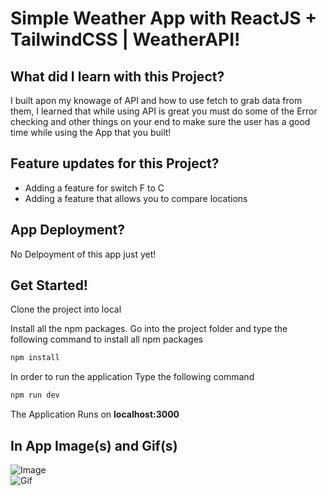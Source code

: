 # Simple Weather App with ReactJS + TailwindCSS | WeatherAPI!

## What did I learn with this Project?
I built apon my knowage of API and how to use fetch to grab data from them, I learned that while using API is great you must do some of the Error checking and other things on your end to make sure the user has a good time while using the App that you built!

## Feature updates for this Project?
- Adding a feature for switch F to C
- Adding a feature that allows you to compare locations

## App Deployment? 
No Delpoyment of this app just yet!

## Get Started!
Clone the project into local

Install all the npm packages. Go into the project folder and type the following command to install all npm packages

```bash
npm install
```

In order to run the application Type the following command

```bash
npm run dev
```

The Application Runs on **localhost:3000**

## In App Image(s) and Gif(s)
<img src="https://i.imgur.com/QAyTbnK.png" alt="Image" />
<br />
<img src="https://i.imgur.com/I4x1fVx.gif" alt="Gif" />
